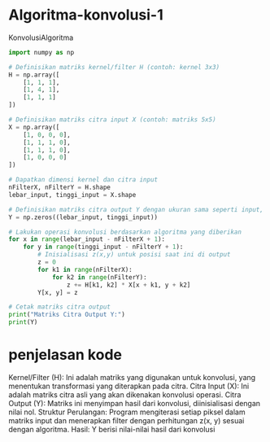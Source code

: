 # Algoritma-konvolusi-1
KonvolusiAlgoritma 

```python
import numpy as np

# Definisikan matriks kernel/filter H (contoh: kernel 3x3)
H = np.array([
    [1, 1, 1],
    [1, 4, 1],
    [1, 1, 1]
])

# Definisikan matriks citra input X (contoh: matriks 5x5)
X = np.array([
    [1, 0, 0, 0],
    [1, 1, 1, 0],
    [1, 1, 1, 0],
    [1, 0, 0, 0]
])

# Dapatkan dimensi kernel dan citra input
nFilterX, nFilterY = H.shape
lebar_input, tinggi_input = X.shape

# Definisikan matriks citra output Y dengan ukuran sama seperti input, diisi dengan nol
Y = np.zeros((lebar_input, tinggi_input))

# Lakukan operasi konvolusi berdasarkan algoritma yang diberikan
for x in range(lebar_input - nFilterX + 1):
    for y in range(tinggi_input - nFilterY + 1):
        # Inisialisasi z(x,y) untuk posisi saat ini di output
        z = 0
        for k1 in range(nFilterX):
            for k2 in range(nFilterY):
                z += H[k1, k2] * X[x + k1, y + k2]
        Y[x, y] = z

# Cetak matriks citra output
print("Matriks Citra Output Y:")
print(Y)
```
# penjelasan kode
 
Kernel/Filter (H): Ini adalah matriks yang digunakan untuk konvolusi, yang menentukan transformasi yang diterapkan pada citra.
Citra Input (X): Ini adalah matriks citra asli yang akan dikenakan konvolusi operasi.
Citra Output (Y): Matriks ini menyimpan hasil dari konvolusi, diinisialisasi dengan nilai nol.
Struktur Perulangan: Program mengiterasi setiap piksel dalam matriks input dan menerapkan filter dengan perhitungan z(x, y) sesuai dengan algoritma.
Hasil: Y berisi nilai-nilai hasil dari konvolusi
